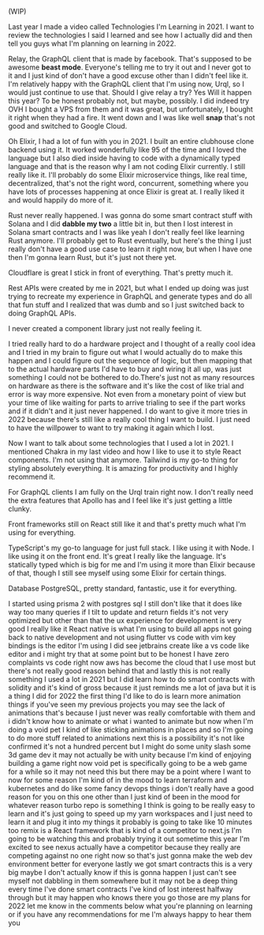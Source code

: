 (WIP)

Last year I made a video called Technologies I'm Learning in 2021.
I want to review the technologies I said I learned and see how I actually did and then tell you guys what I'm planning on learning in 2022.

Relay, the GraphQL client that is made by facebook.
That's supposed to be awesome **beast mode**.
Everyone's telling me to try it out and I never got to it and I just kind of don't have a good excuse other than I didn't feel like it.
I'm relatively happy with the GraphQL client that I'm using now, Urql, so I would just continue to use that.
Should I give relay a try? Yes
Will it happen this year? To be honest probably not, but maybe, possibly.
I did indeed try OVH I bought a VPS from them and it was great, but unfortunately, I bought it right when they had a fire.
It went down and I was like well **snap** that's not good and switched to Google Cloud.

Oh Elixir, I had a lot of fun with you in 2021.
I built an entire clubhouse clone backend using it.
It worked wonderfully like 95 of the time and I loved the language but I also died inside having to code with a dynamically typed language and that is the reason why I am not coding Elixir currently.
I still really like it. I'll probably do some Elixir microservice things, like real time, decentralized, that's not the right word, concurrent, something where you have lots of processes happening at once Elixir is great at. I really liked it and would happily do
more of it.

Rust never really happened. I was gonna do some smart contract stuff with Solana and I did **dabble my two** a little bit in, but then I lost interest in Solana smart contracts and I was like yeah I don't really feel like learning Rust anymore.
I'll probably get to Rust eventually, but here's the thing I just really don't have a good use case to learn it right now, but when I have one then I'm gonna learn Rust, but it's just not there yet.

Cloudflare is great I stick in front of everything. That's pretty much it.

Rest APIs were created by me in 2021, but what I ended up doing was just trying to recreate my experience in GraphQL and generate types and do all that fun stuff and I realized that was dumb and so I just switched back to doing GraphQL APIs.

I never created a component library just not really feeling it.

I tried really hard to do a hardware project and I thought of a really cool idea and I tried in my brain to figure out what I would actually do to make this happen and I could figure out the sequence of logic, but then mapping that to the actual hardware parts I'd have to buy and wiring it all up, was just something I could not be bothered to do.There's just not as many resources on hardware as there is the software and it's like the cost of like trial and error is way more expensive.
Not even from a monetary point of view but your time of like waiting for parts to arrive trialing to see if the part works and if it didn't and it just never happened.
I do want to give it more tries in 2022 because there's still like a really cool thing I want to build.
I just need to have the willpower to want to try making it again which I lost.

Now I want to talk about some technologies that I used a lot in 2021.
I mentioned Chakra in my last video and how I like to use it to style React components.
I'm not using that anymore.
Tailwind is my go-to thing for styling absolutely everything.
It is amazing for productivity and I highly recommend it.

For GraphQL clients I am fully on the Urql train right now.
I don't really need the extra features that Apollo has and I feel like it's just getting a
little clunky.

Front frameworks still on React still like it and that's pretty much what I'm using for everything.

TypeScript's my go-to language for just full stack.
I like using it with Node.
I like using it on the front end.
It's great I really like the language.
It's statically typed which is big for me and I'm using it more than Elixir because of that, though I still see myself using some Elixir for certain things.

Database PostgreSQL, pretty standard, fantastic, use it for everything.

I started using prisma 2 with postgres sql
I still don't like that it does like way
too many queries if I tilt to update and
return fields it's not very optimized
but other than that the ux experience
for development is very good I really
like it React native is what I'm using
to build all apps not going back to
native development and not using flutter
vs code with vim key bindings is the
editor I'm using I did see jetbrains
create like a vs code like editor and i
might try that at some point but to be
honest I have zero complaints vs code
right now aws has become the cloud that
I use most but there's not really good
reason behind that and lastly this is
not really something I used a lot in
2021 but I did learn how to do smart
contracts with solidity and
it's kind of gross because it just
reminds me a lot of java but it is a
thing I did for 2022 the first thing I'd
like to do is learn more animation
things if you've seen my previous
projects you may see the lack of
animations that's because I just never
was really comfortable with them and i
didn't know how to animate or what i
wanted to animate but now when I'm doing
a void pet I kind of like sticking
animations in places and so I'm going to
do more stuff related to animations next
this is a possibility it's not like
confirmed it's not a hundred percent but
I might do some unity slash some 3d game
dev it may not actually be with unity
because I'm kind of enjoying building a
game right now void pet is specifically
going to be a web game for a while so it
may not need this
but there may be a point where I want to
now for some reason I'm kind of in the
mood to learn terraform and kubernetes
and do like some fancy devops things i
don't really have a good reason for you
on this one other than I just kind of
been in the mood for whatever reason
turbo repo is something I think is going
to be really easy to learn and it's just
going to speed up my yarn workspaces and
I just need to learn it and plug it into
my things it probably is going to take
like 10 minutes too remix is a React
framework that is kind of a competitor
to next.js I'm going to be watching this
and probably trying it out sometime this
year I'm excited to see nexus actually
have a competitor because they really
are competing against no one right now
so that's just gonna make the web dev
environment better for everyone
lastly we got smart contracts
this is a very big maybe I don't
actually know if this is gonna happen
I just
can't see myself not dabbling in them
somewhere but it may not be a deep thing
every time I've done smart contracts
I've kind of lost interest halfway
through but it may happen
who knows
there you go those are my plans for 2022
let me know in the comments below what
you're planning on learning or if you
have any recommendations for me I'm
always happy to hear them
you